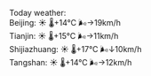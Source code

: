 Today weather:  
Beijing: ☀️   🌡️+14°C 🌬️→19km/h  
Tianjin: ☀️   🌡️+15°C 🌬️→11km/h  
Shijiazhuang: ☀️   🌡️+17°C 🌬️↓10km/h  
Tangshan: ☀️   🌡️+14°C 🌬️→12km/h  

